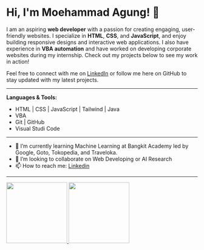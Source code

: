 # Hi, I'm Moehammad Agung! 👋

I am an aspiring **web developer** with a passion for creating engaging, user-friendly websites. I specialize in **HTML**, **CSS**, and **JavaScript**, and enjoy building responsive designs and interactive web applications. I also have experience in **VBA automation** and have worked on developing corporate websites during my internship. Check out my projects below to see my work in action!

Feel free to connect with me on [LinkedIn](https://www.linkedin.com/in/moehammad-agung-a2466022a/) or follow me here on GitHub to stay updated with my latest projects.

---
**Languages & Tools:**
- HTML | CSS | JavaScript | Tailwind | Java
- VBA
- Git | GitHub
- Visual Studi Code

---
- 🌱 I’m currently learning Machine Learning at Bangkit Academy led by Google, Goto, Tokopedia, and Traveloka.
- 👯 I’m looking to collaborate on Web Developing or AI Research
- 📫 How to reach me: [Linkedin](https://www.linkedin.com/in/moehammad-agung-a2466022a/)
---

<p align="left">
<a href="https://github.com/mmhdagugg">
  <img height="160em" src="https://github-readme-stats-eight-theta.vercel.app/api?username=mmhdagungg&show_icons=true&theme=algolia&include_all_commits=true&count_private=true"/>
  <img height="160em" src="https://github-readme-stats-eight-theta.vercel.app/api/top-langs/?username=mmhdagungg&layout=compact&theme=algolia"/>
</a>
</p>
